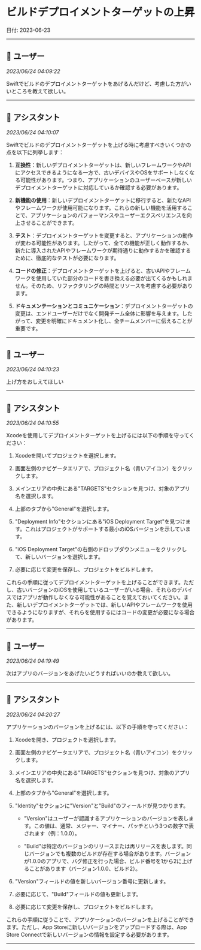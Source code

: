 # ビルドデプロイメントターゲットの上昇

日付: 2023-06-23

---

## 👤 ユーザー
*2023/06/24 04:09:22*

Swiftでビルドのデプロイメントターゲットをあげるんだけど、考慮した方がいいところを教えて欲しい。

---

## 🤖 アシスタント
*2023/06/24 04:10:07*

Swiftでビルドのデプロイメントターゲットを上げる時に考慮すべきいくつかの点を以下に列挙します：

1. **互換性**：新しいデプロイメントターゲットは、新しいフレームワークやAPIにアクセスできるようになる一方で、古いデバイスやOSをサポートしなくなる可能性があります。つまり、アプリケーションのユーザーベースが新しいデプロイメントターゲットに対応しているか確認する必要があります。

2. **新機能の使用**：新しいデプロイメントターゲットに移行すると、新たなAPIやフレームワークが使用可能になります。これらの新しい機能を活用することで、アプリケーションのパフォーマンスやユーザーエクスペリエンスを向上させることができます。

3. **テスト**：デプロイメントターゲットを変更すると、アプリケーションの動作が変わる可能性があります。したがって、全ての機能が正しく動作するか、新たに導入されたAPIやフレームワークが期待通りに動作するかを確認するために、徹底的なテストが必要になります。

4. **コードの修正**：デプロイメントターゲットを上げると、古いAPIやフレームワークを使用していた部分のコードを書き換える必要が出てくるかもしれません。そのため、リファクタリングの時間とリソースを考慮する必要があります。

5. **ドキュメンテーションとコミュニケーション**：デプロイメントターゲットの変更は、エンドユーザーだけでなく開発チーム全体に影響を与えます。したがって、変更を明確にドキュメント化し、全チームメンバーに伝えることが重要です。

---

## 👤 ユーザー
*2023/06/24 04:10:23*

上げ方をおしえてほしい

---

## 🤖 アシスタント
*2023/06/24 04:10:55*

Xcodeを使用してデプロイメントターゲットを上げるには以下の手順を守ってください：

1. Xcodeを開いてプロジェクトを選択します。

2. 画面左側のナビゲータエリアで、プロジェクト名（青いアイコン）をクリックします。

3. メインエリアの中央にある"TARGETS"セクションを見つけ、対象のアプリ名を選択します。

4. 上部のタブから"General"を選択します。

5. "Deployment Info"セクションにある"iOS Deployment Target"を見つけます。これはプロジェクトがサポートする最小のiOSバージョンを示しています。

6. "iOS Deployment Target"の右側のドロップダウンメニューをクリックして、新しいバージョンを選択します。

7. 必要に応じて変更を保存し、プロジェクトをビルドします。

これらの手順に従ってデプロイメントターゲットを上げることができます。ただし、古いバージョンのiOSを使用しているユーザーがいる場合、それらのデバイスではアプリが動作しなくなる可能性があることを覚えておいてください。また、新しいデプロイメントターゲットでは、新しいAPIやフレームワークを使用できるようになりますが、それらを使用するにはコードの変更が必要になる場合があります。

---

## 👤 ユーザー
*2023/06/24 04:19:49*

次はアプリのバージョンをあげたいどうすればいいのか教えて欲しい。

---

## 🤖 アシスタント
*2023/06/24 04:20:27*

アプリケーションのバージョンを上げるには、以下の手順を守ってください：

1. Xcodeを開き、プロジェクトを選択します。

2. 画面左側のナビゲータエリアで、プロジェクト名（青いアイコン）をクリックします。

3. メインエリアの中央にある"TARGETS"セクションを見つけ、対象のアプリ名を選択します。

4. 上部のタブから"General"を選択します。

5. "Identity"セクションに"Version"と"Build"のフィールドが見つかります。

   - "Version"はユーザーが認識するアプリケーションのバージョンを表します。この値は、通常、メジャー、マイナー、パッチという3つの数字で表されます（例：1.0.0）。
   
   - "Build"は特定のバージョンのリリースまたは再リリースを表します。同じバージョンでも複数のビルドが存在する場合があります。バージョンが1.0.0のアプリで、バグ修正を行った場合、ビルド番号を1から2に上げることがあります（バージョン1.0.0、ビルド2）。

6. "Version"フィールドの値を新しいバージョン番号に更新します。

7. 必要に応じて、"Build"フィールドの値も更新します。

8. 必要に応じて変更を保存し、プロジェクトをビルドします。

これらの手順に従うことで、アプリケーションのバージョンを上げることができます。ただし、App Storeに新しいバージョンをアップロードする際は、App Store Connectで新しいバージョンの情報を設定する必要があります。

---
